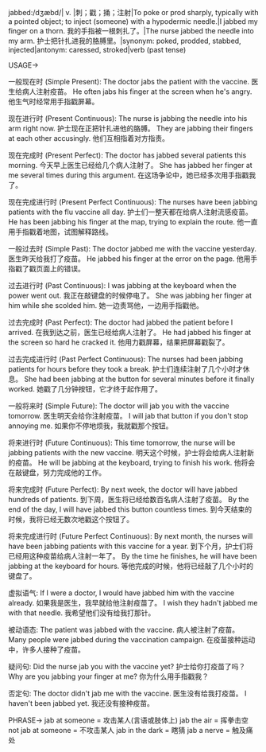jabbed:/dʒæbd/| v. |刺；戳；捅；注射|To poke or prod sharply, typically with a pointed object; to inject (someone) with a hypodermic needle.|I jabbed my finger on a thorn. 我的手指被一根刺扎了。|The nurse jabbed the needle into my arm. 护士把针扎进我的胳膊里。|synonym: poked, prodded, stabbed, injected|antonym: caressed, stroked|verb (past tense)


USAGE->

一般现在时 (Simple Present):
The doctor jabs the patient with the vaccine. 医生给病人注射疫苗。
He often jabs his finger at the screen when he's angry. 他生气时经常用手指戳屏幕。


现在进行时 (Present Continuous):
The nurse is jabbing the needle into his arm right now. 护士现在正把针扎进他的胳膊。
They are jabbing their fingers at each other accusingly. 他们互相指着对方指责。


现在完成时 (Present Perfect):
The doctor has jabbed several patients this morning. 今天早上医生已经给几个病人注射了。
She has jabbed her finger at me several times during this argument. 在这场争论中，她已经多次用手指戳我了。


现在完成进行时 (Present Perfect Continuous):
The nurses have been jabbing patients with the flu vaccine all day. 护士们一整天都在给病人注射流感疫苗。
He has been jabbing his finger at the map, trying to explain the route. 他一直用手指戳着地图，试图解释路线。


一般过去时 (Simple Past):
The doctor jabbed me with the vaccine yesterday. 医生昨天给我打了疫苗。
He jabbed his finger at the error on the page. 他用手指戳了戳页面上的错误。


过去进行时 (Past Continuous):
I was jabbing at the keyboard when the power went out.  我正在敲键盘的时候停电了。
She was jabbing her finger at him while she scolded him. 她一边责骂他，一边用手指戳他。


过去完成时 (Past Perfect):
The doctor had jabbed the patient before I arrived. 在我到达之前，医生已经给病人注射了。
He had jabbed his finger at the screen so hard he cracked it. 他用力戳屏幕，结果把屏幕戳裂了。


过去完成进行时 (Past Perfect Continuous):
The nurses had been jabbing patients for hours before they took a break.  护士们连续注射了几个小时才休息。
She had been jabbing at the button for several minutes before it finally worked. 她戳了几分钟按钮，它才终于起作用了。


一般将来时 (Simple Future):
The doctor will jab you with the vaccine tomorrow. 医生明天会给你注射疫苗。
I will jab that button if you don't stop annoying me. 如果你不停地烦我，我就戳那个按钮。


将来进行时 (Future Continuous):
This time tomorrow, the nurse will be jabbing patients with the new vaccine. 明天这个时候，护士将会给病人注射新的疫苗。
He will be jabbing at the keyboard, trying to finish his work. 他将会在敲键盘，努力完成他的工作。


将来完成时 (Future Perfect):
By next week, the doctor will have jabbed hundreds of patients. 到下周，医生将已经给数百名病人注射了疫苗。
By the end of the day, I will have jabbed this button countless times. 到今天结束的时候，我将已经无数次地戳这个按钮了。


将来完成进行时 (Future Perfect Continuous):
By next month, the nurses will have been jabbing patients with this vaccine for a year. 到下个月，护士们将已经用这种疫苗给病人注射一年了。
By the time he finishes, he will have been jabbing at the keyboard for hours. 等他完成的时候，他将已经敲了几个小时的键盘了。


虚拟语气:
If I were a doctor, I would have jabbed him with the vaccine already. 如果我是医生，我早就给他注射疫苗了。
I wish they hadn't jabbed me with that needle. 我希望他们没有给我打那针。


被动语态:
The patient was jabbed with the vaccine. 病人被注射了疫苗。
Many people were jabbed during the vaccination campaign. 在疫苗接种运动中，许多人接种了疫苗。


疑问句:
Did the nurse jab you with the vaccine yet? 护士给你打疫苗了吗？
Why are you jabbing your finger at me? 你为什么用手指戳我？


否定句:
The doctor didn't jab me with the vaccine. 医生没有给我打疫苗。
I haven't been jabbed yet. 我还没有接种疫苗。


PHRASE->
jab at someone  =  攻击某人(言语或肢体上)
jab the air =  挥拳击空
not jab at someone = 不攻击某人
jab in the dark =  瞎猜
jab a nerve =  触及痛处